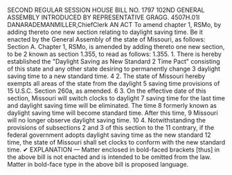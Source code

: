 SECOND REGULAR SESSION
HOUSE BILL NO. 1797
102ND GENERAL ASSEMBLY
INTRODUCED BY REPRESENTATIVE GRAGG.
4507H.01I DANARADEMANMILLER,ChiefClerk
AN ACT
To amend chapter 1, RSMo, by adding thereto one new section relating to daylight saving
time.
Be it enacted by the General Assembly of the state of Missouri, as follows:
Section A. Chapter 1, RSMo, is amended by adding thereto one new section, to be
2 known as section 1.355, to read as follows:
1.355. 1. There is hereby established the "Daylight Saving as New Standard
2 Time Pact" consisting of this state and any other state desiring to permanently change
3 daylight saving time to a new standard time.
4 2. The state of Missouri hereby exempts all areas of the state from the daylight
5 saving time provisions of 15 U.S.C. Section 260a, as amended.
6 3. On the effective date of this section, Missouri will switch clocks to daylight
7 saving time for the last time and daylight saving time will be eliminated. The time
8 formerly known as daylight saving time will become standard time. After this time,
9 Missouri will no longer observe daylight saving time.
10 4. Notwithstanding the provisions of subsections 2 and 3 of this section to the
11 contrary, if the federal government adopts daylight saving time as the new standard
12 time, the state of Missouri shall set clocks to conform with the new standard time.
✔
EXPLANATION — Matter enclosed in bold-faced brackets [thus] in the above bill is not enacted and is
intended to be omitted from the law. Matter in bold-face type in the above bill is proposed language.
